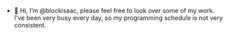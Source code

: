- 👋 Hi, I’m @blockisaac, please feel free to look over some of my work. I've been very busy every day, so my programming schedule is not very consistent.

<!---
blockisaac/blockisaac is a ✨ special ✨ repository because its `README.md` (this file) appears on your GitHub profile.
You can click the Preview link to take a look at your changes.
--->
